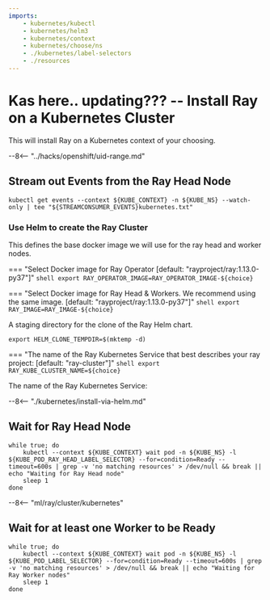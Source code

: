 ```yaml
---
imports:
    - kubernetes/kubectl
    - kubernetes/helm3
    - kubernetes/context
    - kubernetes/choose/ns
    - ./kubernetes/label-selectors
    - ./resources
---
```


# Kas here.. updating??? -- Install Ray on a Kubernetes Cluster

This will install Ray on a Kubernetes context of your choosing.

--8<-- "../hacks/openshift/uid-range.md"

## Stream out Events from the Ray Head Node

```shell.async
kubectl get events --context ${KUBE_CONTEXT} -n ${KUBE_NS} --watch-only | tee "${STREAMCONSUMER_EVENTS}kubernetes.txt"
```

### Use Helm to create the Ray Cluster

This defines the base docker image we will use for the ray head and worker nodes.

=== "Select Docker image for Ray Operator [default: "rayproject/ray:1.13.0-py37"]"
    ```shell
    export RAY_OPERATOR_IMAGE=RAY_OPERATOR_IMAGE-${choice}
    ```
<!-- 
```shell
export RAY_OPERATOR_IMAGE=${RAY_OPERATOR_IMAGE-rayproject/ray:1.13.0-py37}
``` -->

=== "Select Docker image for Ray Head & Workers. We recommend using the same image. [default: "rayproject/ray:1.13.0-py37"]"
    ```shell
    export RAY_IMAGE=RAY_IMAGE-${choice}
    ```

<!-- ```shell
export RAY_IMAGE=${RAY_IMAGE-$([ $NUM_GPUS = 0 ] && echo rayproject/ray:1.13.0-py37 || echo rayproject/ray-ml:1.13.0-py37-gpu)}
``` -->

A staging directory for the clone of the Ray Helm chart.

```shell
export HELM_CLONE_TEMPDIR=$(mktemp -d)
```

=== "The name of the Ray Kubernetes Service that best describes your ray project: [default: "ray-cluster"]"
    ```shell
    export RAY_KUBE_CLUSTER_NAME=${choice}
    ```

The name of the Ray Kubernetes Service:
<!-- 
```shell
export RAY_KUBE_CLUSTER_NAME=mycluster
``` -->

--8<-- "./kubernetes/install-via-helm.md"

## Wait for Ray Head Node

```shell
while true; do
    kubectl --context ${KUBE_CONTEXT} wait pod -n ${KUBE_NS} -l ${KUBE_POD_RAY_HEAD_LABEL_SELECTOR} --for=condition=Ready --timeout=600s | grep -v 'no matching resources' > /dev/null && break || echo "Waiting for Ray Head node"
    sleep 1
done
```

--8<-- "ml/ray/cluster/kubernetes"

## Wait for at least one Worker to be Ready

```shell
while true; do
    kubectl --context ${KUBE_CONTEXT} wait pod -n ${KUBE_NS} -l ${KUBE_POD_LABEL_SELECTOR} --for=condition=Ready --timeout=600s | grep -v 'no matching resources' > /dev/null && break || echo "Waiting for Ray Worker nodes"
    sleep 1
done
```
